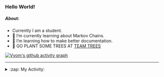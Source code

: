### Hello World!

##### About:
- Currently I am a student.
- 🌱 I’m currently learning about Markov Chains.
- 🌱 I’m learning how to make better documentation.
- 🌱 GO PLANT SOME TREES AT [TEAM TREES](https://teamtrees.org/)

[![Vyom's github activity graph](https://activity-graph.herokuapp.com/graph?username=Vyvy-vi)](https://github.com/ashutosh00710/github-readme-activity-graph)

---
<details>
  <summary>:zap: My Activity:</summary>
  
<!--START_SECTION:waka-->
![Code Time](http://img.shields.io/badge/Code%20Time-826%20hrs%2042%20mins-blue)

**I'm a Night 🦉** 

```text
🌞 Morning    67 commits     ██░░░░░░░░░░░░░░░░░░░░░░░   8.38% 
🌆 Daytime    195 commits    ██████░░░░░░░░░░░░░░░░░░░   24.38% 
🌃 Evening    271 commits    ████████░░░░░░░░░░░░░░░░░   33.88% 
🌙 Night      267 commits    ████████░░░░░░░░░░░░░░░░░   33.38%

```
📅 **I'm Most Productive on Sunday** 

```text
Monday       77 commits     ██░░░░░░░░░░░░░░░░░░░░░░░   9.62% 
Tuesday      131 commits    ████░░░░░░░░░░░░░░░░░░░░░   16.38% 
Wednesday    125 commits    ████░░░░░░░░░░░░░░░░░░░░░   15.62% 
Thursday     106 commits    ███░░░░░░░░░░░░░░░░░░░░░░   13.25% 
Friday       108 commits    ███░░░░░░░░░░░░░░░░░░░░░░   13.5% 
Saturday     92 commits     ███░░░░░░░░░░░░░░░░░░░░░░   11.5% 
Sunday       161 commits    █████░░░░░░░░░░░░░░░░░░░░   20.12%

```


📊 **This Week I Spent My Time On** 

```text
🔥 Editors: 
VS Code                  12 hrs 19 mins      ██████████████████████░░░   88.71% 
Vim                      1 hr 34 mins        ██░░░░░░░░░░░░░░░░░░░░░░░   11.29%

🐱‍💻 Projects: 
developer-rubric-discord-6 hrs 45 mins       ████████████░░░░░░░░░░░░░   48.62% 
praise                   5 hrs 36 mins       ██████████░░░░░░░░░░░░░░░   40.35% 
phishing-check-bot       33 mins             █░░░░░░░░░░░░░░░░░░░░░░░░   3.98% 
discord-bot              22 mins             ░░░░░░░░░░░░░░░░░░░░░░░░░   2.7% 
onboarding-bot           18 mins             ░░░░░░░░░░░░░░░░░░░░░░░░░   2.23%

```


 Last Updated on 19/06/2022 08:05:20 UTC
<!--END_SECTION:waka-->
</details>
